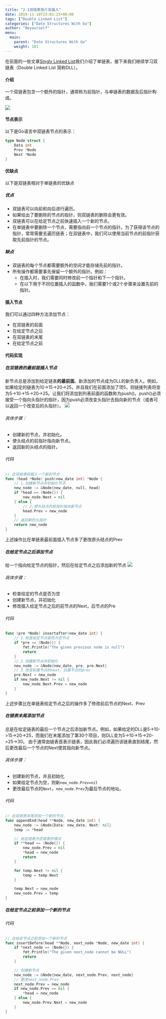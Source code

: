 ```yaml
---
title: "2-1双链表简介及插入"
date: 2019-11-10T23:01:23+08:00
tags: ["Double Linked List"]
categories: ["Date Structures With Go"]
author: "Beyourself"
menu:
  main:
    parent: "Date Structures With Go"
    weight: 101
---
```


在前面的一些文章[Singly Linked List](https://beuself.xyz/tags/singly-linked-list/)我们介绍了单链表，接下来我们继续学习双链表（Double Linked List 简称DLL）。

#### 介绍

一个双链表包含一个额外的指针，通常称为前指针，与单链表的数据及后指针构成。

![](https://tva1.sinaimg.cn/large/006tNbRwly1g9rpwev1mcj30p7056t8i.jpg)

#### 节点表示

以下是Go语言中双链表节点的表示：

```go
type Node struct {
	Data int
	Prev *Node
	Next *Node
}
```

#### 优缺点

以下是双链表相对于单链表的优缺点

##### 优点

- 双链表可以向前和向后进行遍历。
- 如果给出了要删除的节点的指针，则双链表的删除会更有效。
- 双链表可以在给定节点之前快速插入一个新的节点。
- 在单链表中要删除一个节点，需要指向前一个节点的指针。为了获得该节点的指针，常常需要去遍历链表；在双链表中，我们可以使用当前节点的前指针获取先前指针的节点。

##### 缺点

- 双链表的每个节点都需要额外的空间才能存储先前的指针。
- 所有操作都需要事先保留一个额外的指针。例如：
    - 在插入时，我们需要同时修改前一个指针和下一个指针。
    - 在以下用于不同位置插入的函数中，我们需要1个或2个步骤来设置先前的指针。

#### 插入节点

我们可以通过四种方法添加节点：

- 在双链表的前面
- 在给定节点之后
- 在双链表的末尾
- 在给定节点之前

#### 代码实现

##### 在双链表的最前面插入节点

新节点总是添加到给定链表**的最前面**。新添加的节点成为DLL的新负责人。例如，如果给定的链表为10->15->20->25，并且我们在前面添加了项5，则链接列表将变为5->10->15->20->25。让我们将添加到列表前面的函数称为push()。push()必须接受一个指向头指针的指针，因为push必须改变头指针去指向新的节点（或者可以返回一个改变后的头指针）。
![](https://tva1.sinaimg.cn/large/006tNbRwly1g9rqmcoc8kj30p7056t8i.jpg)

###### 具体步骤：

- 创建新的节点，并初始化。
- 使头结点的前指针指向新节点。
- 返回新的头结点的指针。

###### 代码

```go
// 在双链表前插入一个新的节点
func (head *Node) push(new_date int) *Node {
	// 1.创建新节点并初始化节点
	new_node := &Node{new_date, null, head}
	if *head == (Node{}) {
		new_node.Next = nil
	} else {
		// 2.使头结点的前指针指向新节点
		head.Prev = new_node
	}
	// 返回新的头指针
	return new_node
}
```

上述操作比在单链表最前面插入节点多了更改原头结点的Prev

##### 在给定节点之后添加节点

给一个指向给定节点的指针，然后在给定节点之后添加新的节点
![](https://tva1.sinaimg.cn/large/006tNbRwly1g9rydo1wqfj30sf08ja9w.jpg)

###### 具体步骤：

- 检查给定的节点是否为空
- 创建新节点，并初始化
- 修改插入给定节点之后的前节点的Next，后节点的Pre

###### 代码


```go
func (pre *Node) insertafter(new_date int) {
	// 1.检查给定节点是否为空节点
	if *pre == (Node{}) {
		fmt.Println("The given previous node is null")
		return
	}
	// 2.创建新节点并初始化
	new_node := &Node{new_date, pre, pre.Next}
	// 3.改变前置节点的next，后置节点的prev
	pre.Next = new_node
	if new_node.Next != nil {
		new_node.Next.Prev = new_node
	}
}
```

上述步骤比在单链表给定节点之后的操作多了修改前后节点的Next、Prev

##### 在链表末尾添加节点

总是在给定链表的最后一个节点之后添加新节点。例如，如果给定的DLL是5->10->15->20->25，而我们在末尾添加了第30个项目，则DLL变为5->10->15->20->25->30。
由于通常由链表首表示链表，因此我们必须遍历该链表直到结尾，然后更改最后一个节点的Next使其指向新节点。

###### 具体步骤：

- 创建新的节点，并且初始化
- 如果给定节点为空，则新`new_node.Prev=nil`
- 更改最后节点的`Next`，`new_node.Prev`为最后节点的地址。

###### 代码


```go
// 在双链表末尾添加一个新的节点.
func appendEnd(head **Node, new_date int) {
	new_node := &Node{Data: new_date, Next: nil}
	temp := *head

	// 给定链表为空链表的情况
	if **head == (Node{}) {
		new_node.Prev = nil
		*head = new_node
		return
	}

	for temp.Next != nil {
		temp = temp.Next
	}

	temp.Next = new_node
	new_node.Prev = temp
}
```

##### 在给定节点之前添加一个新的节点

###### 代码

```go
// 在给定节点之前添加一个新的节点
func insertBefore(head **Node, next_node *Node, new_date int) {
	if *next_node == (Node{}) {
		fmt.Println("The given next_node cannot be NULL")
		return
	}

	// 创建新节点
	new_node := &Node{new_date, next_node.Prev, next_node}
	// 更改next_node.Prev
	next_node.Prev = new_node
	if new_node.Prev == nil {
		*head = new_node
	} else {
		new_node.Prev.Next = new_node
	}
}
```

